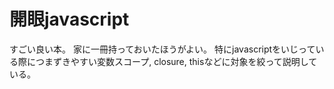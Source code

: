 # 開眼javascript
すごい良い本。 家に一冊持っておいたほうがよい。
特にjavascriptをいじっている際につまずきやすい変数スコープ, closure, thisなどに対象を絞って説明している。
